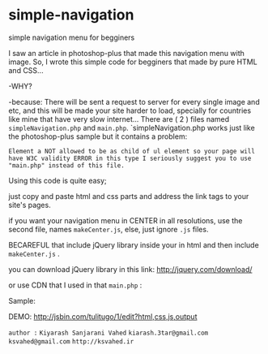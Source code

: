 simple-navigation
=================

simple navigation menu for begginers

I saw an article in photoshop-plus that made this navigation menu with image.
So, I wrote this simple code for begginers that made by pure HTML and CSS...

-WHY?

-because:
There will be sent a request to server for every single image and etc, and this will be made your site harder to load,
specially for countries like mine that have very slow internet...
There are ( 2 ) files named `simpleNavigation.php` and `main.php`.
`simpleNavigation.php works just like the photoshop-plus sample but it contains a problem:

`Element a NOT allowed to be as child of ul element so your page will have W3C validity ERROR in this type
I seriously suggest you to use "main.php" instead of this file.`

Using this code is quite easy;

just copy and paste html and css parts and address the link tags to your site's pages.

if you want your navigation menu in CENTER in all resolutions, use the second file, names `makeCenter.js`, 
else, just ignore `.js` files.

BECAREFUL that include jQuery library inside your <head> </head> in html and then include `makeCenter.js` .

you can download jQuery library in this link: http://jquery.com/download/

or use CDN that I used in that `main.php` :
	<script type="text/javascript" src="http://ajax.googleapis.com/ajax/libs/jquery/1.7.2/jquery.min.js"></script>

Sample:

<head>

<title>main Page</title>

<script type="text/javascript" src="http://ajax.googleapis.com/ajax/libs/jquery/1.7.2/jquery.min.js"></script>

<script type="text/javascript" src="makeCenter.js"></script>

</head>

DEMO:
http://jsbin.com/tulitugo/1/edit?html,css,js,output

`author :` `Kiyarash Sanjarani Vahed`
`kiarash.3tar@gmail.com`
`ksvahed@gmail.com`
`http://ksvahed.ir`

